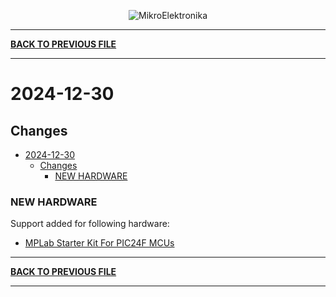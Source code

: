 <p align="center">
  <img src="http://www.mikroe.com/img/designs/beta/logo_small.png?raw=true" alt="MikroElektronika"/>
</p>

---

**[BACK TO PREVIOUS FILE](../changelog.md)**

---

# 2024-12-30

## Changes

- [2024-12-30](#2024-12-30)
  - [Changes](#changes)
    - [NEW HARDWARE](#new-hardware)

### NEW HARDWARE

Support added for following hardware:

+ [MPLab Starter Kit For PIC24F MCUs](https://mplab-discover.microchip.com/v2/item/com.microchip.portal.evalboard/com.microchip.subcategories.modules-and-peripherals.analog.adc-modules.adc/mcu08.dm240011/1.0.0?view=about)

---

**[BACK TO PREVIOUS FILE](../changelog.md)**

---
